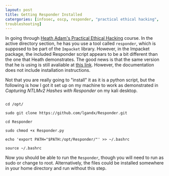 ```yaml
---
layout: post
title: Getting Responder Installed
catergories: [infosec, oscp, responder, "practical ethical hacking",
troubleshooting]
---
```


In going through [Heath Adam's Practical Ethical
Hacking](https://www.udemy.com/course/practical-ethical-hacking/learn/lecture/17235986#questions/9609068)
course. In the active directory section, he has you use a tool called
`responder`, which is supposed to be part of the `Impacket` library.
However, in the Impacket package, the included Responder script appears to
be a bit different than the one that Heath demonstrates. The good news is
that the same version that he is using is still avaliable at [this
link](https://github.com/lgandx/Responder). However, the documentation
does not include installation instructions.

Not that you are really going to "install" it as it is a python script,
but the following is how I got it set up on my machine to work as
demonstrated in *Capturing NTLMv2 Hashes with Responder* on my kali
desktop.

```

cd /opt/

sudo git clone https://github.com/lgandx/Responder.git

cd Responder

sudo chmod +x Responder.py

echo 'export PATH="$PATH:/opt/Responder/"' >> ~/.bashrc

source ~/.bashrc

```

Now you should be able to run the `Responder`, though you will need to run
as sudo or change to root. Alternatively, the files could be installed
somewhere in your home directory and run without this step. 
